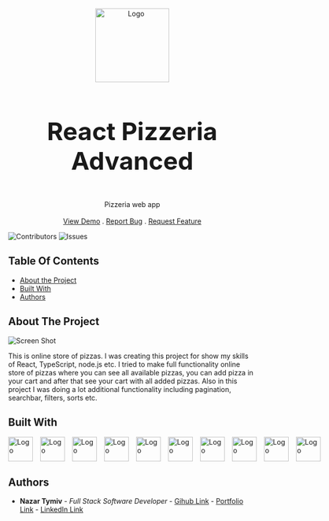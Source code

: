 <br/>
<p align="center">
  <a href="https://react-pizzeria-advanced.onrender.com/">
    <img src="https://static.vecteezy.com/system/resources/previews/019/613/640/original/pizza-graphic-clipart-design-free-png.png" alt="Logo" width="150">
  </a>

  <h3 align="center" style="font-size: 50px;">React Pizzeria Advanced</h3>

  <p align="center">
    Pizzeria web app
    <br/>
    <br/>
    <a href="https://react-pizzeria-advanced.onrender.com/">View Demo</a>
    .
    <a href="https://github.com/NazarTymiv/react-pizzeria-advanced/issues">Report Bug</a>
    .
    <a href="https://github.com/NazarTymiv/react-pizzeria-advanced/issues">Request Feature</a>
  </p>
</p>

![Contributors](https://img.shields.io/github/contributors/NazarTymiv/react-pizzeria-advanced?color=dark-green) ![Issues](https://img.shields.io/github/issues/NazarTymiv/react-pizzeria-advanced) 

## Table Of Contents

* [About the Project](#about-the-project)
* [Built With](#built-with)
* [Authors](#authors)

## About The Project

![Screen Shot](https://nazar-tymiv.netlify.app/static/media/05.45ba5526bdc43a03a0f4.png)

This is online store of pizzas. I was creating this project for show my skills of React, TypeScript, node.js etc. I tried to make full functionality online store of pizzas where you can see all available pizzas, you can add pizza in your cart and after that see your cart with all added pizzas. Also in this project I was doing a lot additional functionality including pagination, searchbar, filters, sorts etc.

## Built With

<div style="display: flex;">
  <a href="https://react.dev/" style="margin-right: 15px;">
      <img src="https://upload.wikimedia.org/wikipedia/commons/thumb/a/a7/React-icon.svg/2300px-React-icon.svg.png" alt="Logo" width="50">
  </a>

  <a href="https://www.w3schools.com/html/" style="margin-right: 15px;">
      <img src="https://static.wikia.nocookie.net/logopedia/images/1/19/HTML5_shield.svg/revision/latest?cb=20210709052138" alt="Logo" width="50">
  </a>

  <a href="https://www.w3schools.com/css/" style="margin-right: 15px;">
      <img src="https://static-00.iconduck.com/assets.00/file-type-css-icon-1806x2048-r5fwjl3p.png" alt="Logo" width="50">
  </a>

  <a href="https://sass-lang.com/" style="margin-right: 15px;">
      <img src="https://static-00.iconduck.com/assets.00/file-type-scss-icon-1723x2048-gqfgbzhc.png" alt="Logo" width="50">
  </a>

  <a href="https://www.typescriptlang.org/" style="margin-right: 15px;">
      <img src="https://static-00.iconduck.com/assets.00/typescript-icon-icon-1024x1024-vh3pfez8.png" alt="Logo" width="50">
  </a>

  <a href="https://www.w3schools.com/js/" style="margin-right: 15px;">
      <img src="https://static-00.iconduck.com/assets.00/javascript-js-icon-2048x2048-nyxvtvk0.png" alt="Logo" width="50">
  </a>

  <a href="https://nodejs.org/en" style="margin-right: 15px;">
      <img src="https://cdn.iconscout.com/icon/free/png-256/free-node-js-1174925.png?f=webp" alt="Logo" width="50">
  </a>

  <a href="https://www.mongodb.com/" style="margin-right: 15px;">
      <img src="https://www.svgrepo.com/show/331488/mongodb.svg" alt="Logo" width="50">
  </a>

  <a href="https://redux-toolkit.js.org/" style="margin-right: 15px;">
      <img src="https://uxwing.com/wp-content/themes/uxwing/download/brands-and-social-media/redux-icon.png" alt="Logo" width="50">
  </a>

  <a href="https://www.figma.com/" style="margin-right: 15px;">
      <img src="https://static-00.iconduck.com/assets.00/apps-figma-icon-2048x2048-ctjj5ab7.png" alt="Logo" width="50">
  </a>
</div>

## Authors

* **Nazar Tymiv** - *Full Stack Software Developer* - [Gihub Link](https://github.com/NazarTymiv) - [Portfolio Link](https://nazar-tymiv.netlify.app/) - [LinkedIn Link](https://www.linkedin.com/in/nazar-tymiv/)